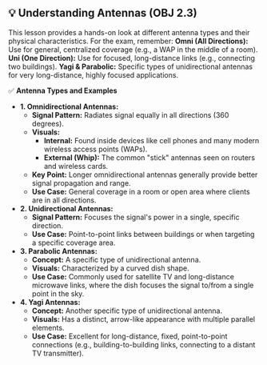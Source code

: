 ## 💡 Understanding Antennas (OBJ 2.3)

This lesson provides a hands-on look at different antenna types and their physical characteristics. For the exam, remember: **Omni (All Directions):** Use for general, centralized coverage (e.g., a WAP in the middle of a room). **Uni (One Direction):** Use for focused, long-distance links (e.g., connecting two buildings). **Yagi & Parabolic:** Specific types of unidirectional antennas for very long-distance, highly focused applications.

✅ **Antenna Types and Examples**
- **1. Omnidirectional Antennas:**
  - **Signal Pattern:** Radiates signal equally in all directions (360 degrees).
  - **Visuals:**
    - **Internal:** Found inside devices like cell phones and many modern wireless access points (WAPs).
    - **External (Whip):** The common "stick" antennas seen on routers and wireless cards.
  - **Key Point:** Longer omnidirectional antennas generally provide better signal propagation and range.
  - **Use Case:** General coverage in a room or open area where clients are in all directions.
- **2. Unidirectional Antennas:**
  - **Signal Pattern:** Focuses the signal's power in a single, specific direction.
  - **Use Case:** Point-to-point links between buildings or when targeting a specific coverage area.
- **3. Parabolic Antennas:**
  - **Concept:** A specific type of unidirectional antenna.
  - **Visuals:** Characterized by a curved dish shape.
  - **Use Case:** Commonly used for satellite TV and long-distance microwave links, where the dish focuses the signal to/from a single point in the sky.
- **4. Yagi Antennas:**
  - **Concept:** Another specific type of unidirectional antenna.
  - **Visuals:** Has a distinct, arrow-like appearance with multiple parallel elements.
  - **Use Case:** Excellent for long-distance, fixed, point-to-point connections (e.g., building-to-building links, connecting to a distant TV transmitter).